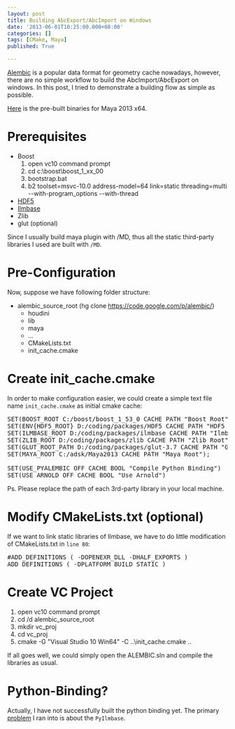 ```yaml
---
layout: post
title: Building AbcExport/AbcImport on Windows
date: '2013-06-01T10:25:00.000+08:00'
categories: []
tags: [CMake, Maya]
published: True

---
```


[Alembic](http://code.google.com/p/alembic/) is a popular data format for geometry cache nowadays, however, there are no simple workflow to build the AbcImport/AbcExport on windows. In this post, I tried to demonstrate a building flow as simple as possible.

[Here](https://docs.google.com/file/d/0B3FnMqIdd-iLN0czVE1mTl9oWUE/edit?usp=sharing) is the pre-built binaries for Maya 2013 x64.

# Prerequisites

* Boost
    1. open vc10 command prompt
    2. cd c:\boost\boost_1_xx_00
    3. bootstrap.bat
    4. b2 toolset=msvc-10.0 address-model=64 link=static threading=multi --with-program_options --with-thread
* [HDF5](http://www.hdfgroup.org/HDF5/release/obtain5.html)
* [Ilmbase](https://github.com/openexr/openexr)
* Zlib
* glut (optional)

Since I usually build maya plugin with /MD, thus all the static third-party libraries I used are built with `/MD`.

# Pre-Configuration

Now, suppose we have following folder structure:

* alembic_source_root (hg clone https://code.google.com/p/alembic/)
    * houdini
    * lib
    * maya
    * ...
    * CMakeLists.txt
    * init_cache.cmake

# Create init_cache.cmake

In order to make configuration easier, we could create a simple text file name `init_cache.cmake` as initial cmake cache:
<pre class="prettyprint lang=CMake">
SET(BOOST_ROOT C:/boost/boost_1_53_0 CACHE PATH "Boost Root")
SET(ENV{HDF5_ROOT} D:/coding/packages/HDF5 CACHE PATH "HDF5 Root")
SET(ILMBASE_ROOT D:/coding/packages/ilmbase CACHE PATH "Ilmbase Root")
SET(ZLIB_ROOT D:/coding/packages/zlib CACHE PATH "Zlib Root")
SET(GLUT_ROOT_PATH D:/coding/packages/glut-3.7 CACHE PATH "Glut Root")
SET(MAYA_ROOT C:/adsk/Maya2013 CACHE PATH "Maya Root");

SET(USE_PYALEMBIC OFF CACHE BOOL "Compile Python Binding")
SET(USE_ARNOLD OFF CACHE BOOL "Use Arnold")
</pre>

Ps. Please replace the path of each 3rd-party library in your local machine.

# Modify CMakeLists.txt (optional)

If we want to link static libraries of Ilmbase, we have to do little modification of CMakeLists.txt in `line 80`:

<pre class="prettyprint lang=CMake">
#ADD_DEFINITIONS ( -DOPENEXR_DLL -DHALF_EXPORTS )
ADD_DEFINITIONS ( -DPLATFORM_BUILD_STATIC )
</pre>

# Create VC Project

1. open vc10 command prompt
2. cd /d alembic_source_root
3. mkdir vc_proj
4. cd vc_proj
5. cmake -G "Visual Studio 10 Win64" -C ..\init_cache.cmake ..

If all goes well, we could simply open the ALEMBIC.sln and compile the libraries as usual.

# Python-Binding?

Actually, I have not successfully built the python binding yet. The primary [problem](https://groups.google.com/d/topic/alembic-discussion/OMOvhg0Nv7o/discussion) I ran into is about the `PyIlmbase`.
